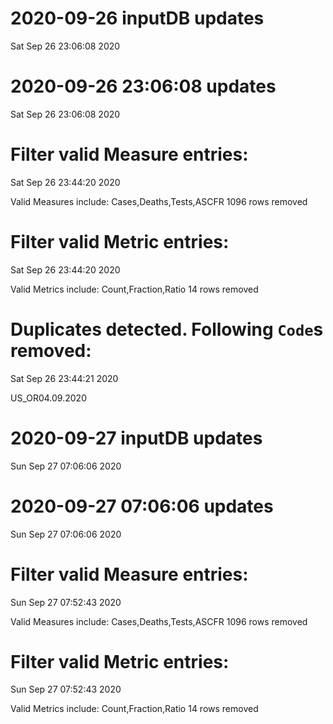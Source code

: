 
# 2020-09-26 inputDB updates 
 Sat Sep 26 23:06:08 2020 


# 2020-09-26 23:06:08 updates 
 Sat Sep 26 23:06:08 2020 


# Filter valid Measure entries: 
 Sat Sep 26 23:44:20 2020 

Valid Measures include: Cases,Deaths,Tests,ASCFR
 1096 rows removed
# Filter valid Metric entries: 
 Sat Sep 26 23:44:20 2020 

Valid Metrics include: Count,Fraction,Ratio
 14 rows removed
# Duplicates detected. Following `Code`s removed: 
 Sat Sep 26 23:44:21 2020 

US_OR04.09.2020
# 2020-09-27 inputDB updates 
 Sun Sep 27 07:06:06 2020 


# 2020-09-27 07:06:06 updates 
 Sun Sep 27 07:06:06 2020 


# Filter valid Measure entries: 
 Sun Sep 27 07:52:43 2020 

Valid Measures include: Cases,Deaths,Tests,ASCFR
 1096 rows removed
# Filter valid Metric entries: 
 Sun Sep 27 07:52:43 2020 

Valid Metrics include: Count,Fraction,Ratio
 14 rows removed